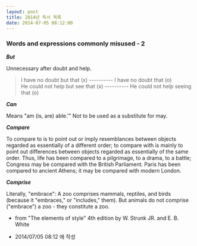 ```yaml
---
layout: post
title: 2014년 독서 목록
date: 2014-07-05 08:12:00
---
```


### Words and expressions commonly misused - 2

<strong><em>But</em></strong>

Unnecessary after doubt and help.

<blockquote>I have no doubt but that (x) ---------- I have no doubt that (o)<br/>He could not help but see that (x) ---------- He could not help seeing that (o)<br/></blockquote>
<strong><em>Can</em></strong>

Means "am (is, are) able.'" Not to be used as a substitute for may.

<strong><em>Compare</em></strong>

To compare to is to point out or imply resemblances between objects regarded as essentially of a different order; to compare with is mainly to point out differences between objects regarded as essentially of the same order. Thus, life has been compared to a pilgrimage, to a drama, to a battle; Congress may be compared with the British Parliament. Paris has been compared to ancient Athens; it may be compared with modern London.

<strong><em>Comprise</em></strong>

Literally, "embrace": A zoo comprises mammals, reptiles, and birds (because it "embraces," or "includes," them). But animals do not comprise ("embrace") a zoo - they constitute a zoo.

- from "The elements of style" 4th edition by W. Strunk JR. and E. B. White
       


- 2014/07/05 08:12 에 작성
